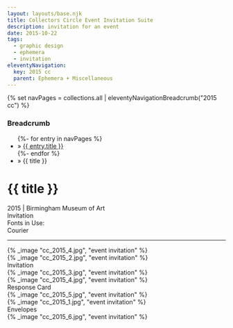 ```yaml
---
layout: layouts/base.njk
title: Collectors Circle Event Invitation Suite
description: invitation for an event
date: 2015-10-22
tags:
  - graphic design
  - ephemera
  - invitation
eleventyNavigation:
  key: 2015 cc
  parent: Ephemera + Miscellaneous
---
```

{% set navPages = collections.all | eleventyNavigationBreadcrumb("2015 cc") %}
<div class="breadcrumb">
    <h3 class="visually-hidden">Breadcrumb</h3>
	<ul class="nav">
            {%- for entry in navPages %}
		<li class="nav-item"{% if entry.url == page.url %} class="active-breadcrumb"{% endif %}> » <a href="{{ entry.url }}">{{ entry.title }}</a></li>
  	    	{%- endfor %}
	    <li class="nav-item"><active-breadcrumb>» {{ title }}</active-breadcrumb></li>
	</ul>
</div>
<div class="container">
	<div class="row"></div>
	<div class="row">
		<div class="col-4 col-4-md col-4-lg">
			<h1>{{ title }}</h1>
			<figcaption>2015 | Birmingham Museum of Art</figcaption>
			<figcaption>Invitation</figcaption>
			<figcaption>Fonts in Use:</br>Courier</figcaption>
            <hr>
		</div>
        <div class="col"></div>
        <div class="col-6 col-6-md col-6-lg">
			{% _image "cc_2015_4.jpg", "event invitation" %}
		</div>
	</div>
	<div class="row">
        <div class="col-1 col-1-md col-1-lg"></div>
		<div class="col">
			{% _image "cc_2015_2.jpg", "event invitation" %}
			<figcaption>Invitation</figcaption>
		</div>
        <div class="col">
			{% _image "cc_2015_3.jpg", "event invitation" %}
		</div>
	</div>
	<div class="row">
        <div class="col-1 col-1-md col-1-lg"></div>
		<div class="col"></div>
		<div class="col">
			{% _image "cc_2015_4.jpg", "event invitation" %}
			<figcaption>Response Card</figcaption>
		</div>
        <div class="col">
			{% _image "cc_2015_5.jpg", "event invitation" %}
		</div>
	</div>
	<div class="row">
        <div class="col-1 col-1-md col-1-lg"></div>
		<div class="col">
			{% _image "cc_2015_1.jpg", "event invitation" %}
			<figcaption>Envelopes</figcaption>
		</div>
        <div class="col">
			{% _image "cc_2015_6.jpg", "event invitation" %}
		</div>
	</div>
</div>
